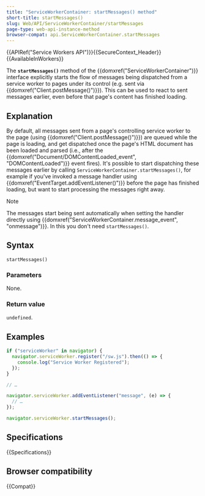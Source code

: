 ```yaml
---
title: "ServiceWorkerContainer: startMessages() method"
short-title: startMessages()
slug: Web/API/ServiceWorkerContainer/startMessages
page-type: web-api-instance-method
browser-compat: api.ServiceWorkerContainer.startMessages
---
```


{{APIRef("Service Workers API")}}{{SecureContext_Header}}{{AvailableInWorkers}}

The **`startMessages()`** method of
the {{domxref("ServiceWorkerContainer")}} interface explicitly starts the flow of
messages being dispatched from a service worker to pages under its control (e.g. sent
via {{domxref("Client.postMessage()")}}). This can be used to react to sent messages
earlier, even before that page's content has finished loading.

## Explanation

By default, all messages sent from a page's controlling service worker to the page
(using {{domxref("Client.postMessage()")}}) are queued while the page is loading, and
get dispatched once the page's HTML document has been loaded and parsed (i.e., after the
{{domxref("Document/DOMContentLoaded_event", "DOMContentLoaded")}} event fires). It's possible to start dispatching these
messages earlier by calling `ServiceWorkerContainer.startMessages()`, for
example if you've invoked a message handler using
{{domxref("EventTarget.addEventListener()")}} before the page has finished loading, but
want to start processing the messages right away.

> [!NOTE]
> The messages start being sent automatically when setting the
> handler directly using {{domxref("ServiceWorkerContainer.message_event", "onmessage")}}. In this you
> don't need `startMessages()`.

## Syntax

```js-nolint
startMessages()
```

### Parameters

None.

### Return value

`undefined`.

## Examples

```js
if ("serviceWorker" in navigator) {
  navigator.serviceWorker.register("/sw.js").then(() => {
    console.log("Service Worker Registered");
  });
}

// …

navigator.serviceWorker.addEventListener("message", (e) => {
  // …
});

navigator.serviceWorker.startMessages();
```

## Specifications

{{Specifications}}

## Browser compatibility

{{Compat}}
